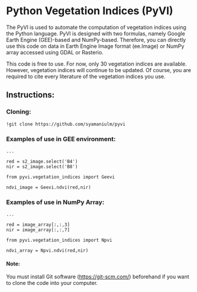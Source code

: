 # Python Vegetation Indices (PyVI)

The PyVI is used to automate the computation of vegetation indices using the Python language. PyVI is designed with two formulas, namely Google Earth Engine (GEE)-based and NumPy-based. Therefore, you can directly use this code on data in Earth Engine Image format (ee.Image) or NumPy array accessed using GDAL or Rasterio.

This code is free to use. For now, only 30 vegetation indices are available. However, vegetation indices will continue to be updated. Of course, you are required to cite every literature of the vegetation indices you use.

## Instructions:

### Cloning:

```
!git clone https://github.com/syamaniulm/pyvi
```

### Examples of use in GEE environment:

```
...

red = s2_image.select('B4')
nir = s2_image.select('B8')

from pyvi.vegetation_indices import Geevi

ndvi_image = Geevi.ndvi(red,nir)

```

### Examples of use in NumPy Array:

```
...

red = image_array[:,:,3]
nir = image_array[:,:,7]

from pyvi.vegetation_indices import Npvi

ndvi_array = Npvi.ndvi(red,nir)

```

#### Note:

You must install Git software (https://git-scm.com/) beforehand if you want to clone the code into your computer.
